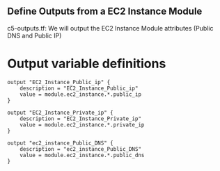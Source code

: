 ## Define Outputs from a EC2 Instance Module
c5-outputs.tf: We will output the EC2 Instance Module attributes (Public DNS and Public IP)

# Output variable definitions

```t
output "EC2_Instance_Public_ip" {
    description = "EC2_Instance_Public_ip"
    value = module.ec2_instance.*.public_ip
}

output "EC2_Instance_Private_ip" {
    description = "EC2_Instance_Private_ip"
    value = module.ec2_instance.*.private_ip
}

output "ec2_instance_Public_DNS" {
    description = "ec2_instance_Public_DNS"
    value = module.ec2_instance.*.public_dns
}
```